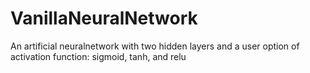 # VanillaNeuralNetwork

An artificial neuralnetwork with two hidden layers and a user option of activation function: sigmoid, tanh, and relu

